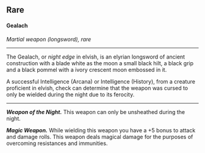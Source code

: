 ## Rare 


#### Gealach 
*Martial weapon (longsword), rare*
___
The Gealach, or *night edge* in elvish, is an elyrian longsword of ancient construction with a blade white as the moon a small black hilt, a black grip and a black pommel with a ivory crescent moon embossed in it.

A successful Intelligence (Arcana) or Intelligence (History), from a creature proficient in elvish, check can determine that the weapon was cursed to only be wielded during the night due to its ferocity.

___
***Weapon of the Night.***
This weapon can only be unsheathed during the night.

***Magic Weapon.***
While wielding this weapon you have a +5 bonus to attack and damage rolls. This weapon deals magical damage for the purposes of overcoming resistances and immunities.